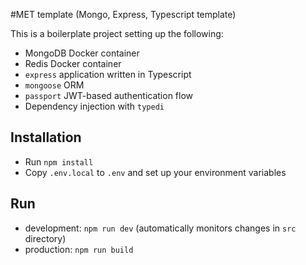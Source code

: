 #MET template (Mongo, Express, Typescript template)

This is a boilerplate project setting up the following:

- MongoDB Docker container
- Redis Docker container
- `express` application written in Typescript
- `mongoose` ORM
- `passport` JWT-based authentication flow
- Dependency injection with `typedi`

## Installation

- Run `npm install`
- Copy `.env.local` to `.env` and set up your environment variables

## Run

- development: `npm run dev` (automatically monitors changes in `src` directory)
- production: `npm run build`